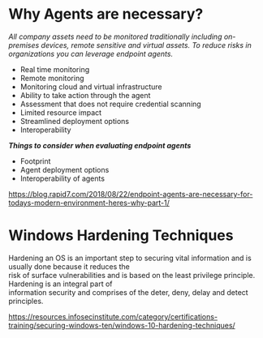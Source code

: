 # Why Agents are necessary?

_All company assets need to be monitored traditionally including on-premises devices, remote 
sensitive and virtual assets. To reduce risks in organizations you can leverage endpoint agents._

* Real time monitoring
* Remote monitoring
* Monitoring cloud and virtual infrastructure
* Ability to take action through the agent
* Assessment that does not require credential scanning
* Limited resource impact
* Streamlined deployment options
* Interoperability

**_Things to consider when evaluating endpoint agents_**

* Footprint
* Agent deployment options
* Interoperability of agents  

https://blog.rapid7.com/2018/08/22/endpoint-agents-are-necessary-for-todays-modern-environment-heres-why-part-1/


# Windows Hardening Techniques

Hardening an OS is an important step to securing vital information and is usually done because it reduces the   
risk of surface vulnerabilities and is based on the least privilege principle. Hardening is an integral part of   
information security and comprises of the deter, deny, delay and detect principles.


https://resources.infosecinstitute.com/category/certifications-training/securing-windows-ten/windows-10-hardening-techniques/

 
